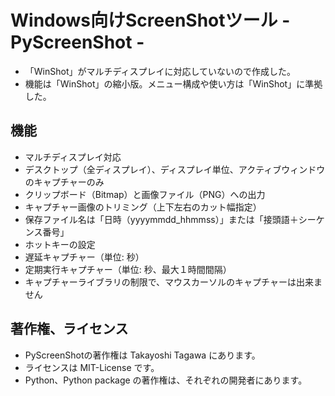 # Windows向けScreenShotツール - PyScreenShot -

- 「WinShot」がマルチディスプレイに対応していないので作成した。
- 機能は「WinShot」の縮小版。メニュー構成や使い方は「WinShot」に準拠した。

## 機能

- マルチディスプレイ対応
- デスクトップ（全ディスプレイ）、ディスプレイ単位、アクティブウィンドウのキャプチャーのみ
- クリップボード（Bitmap）と画像ファイル（PNG）への出力
- キャプチャー画像のトリミング（上下左右のカット幅指定）
- 保存ファイル名は「日時（yyyymmdd_hhmmss）」または「接頭語＋シーケンス番号」
- ホットキーの設定
- 遅延キャプチャー（単位: 秒）
- 定期実行キャプチャー（単位: 秒、最大１時間間隔）
- キャプチャーライブラリの制限で、マウスカーソルのキャプチャーは出来ません

## 著作権、ライセンス ##

- PyScreenShotの著作権は Takayoshi Tagawa にあります。
- ライセンスは MIT-License です。
- Python、Python package の著作権は、それぞれの開発者にあります。
